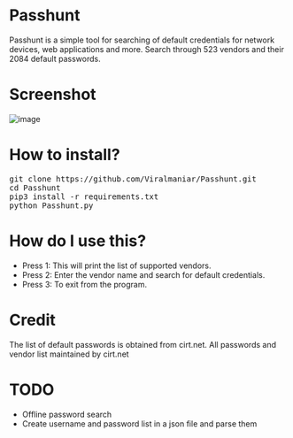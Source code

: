 # Passhunt
Passhunt is a simple tool for searching of default credentials for network devices, web applications and more. Search through 523 vendors and their 2084 default passwords.

# Screenshot
![image](https://user-images.githubusercontent.com/3501170/36933533-92b1c136-1f2e-11e8-80b7-b76fbbbfe54b.png)

# How to install?
<pre>
git clone https://github.com/Viralmaniar/Passhunt.git
cd Passhunt
pip3 install -r requirements.txt
python Passhunt.py
</pre>

# How do I use this?
- Press 1: This will print the list of supported vendors.
- Press 2: Enter the vendor name and search for default credentials.
- Press 3: To exit from the program.

# Credit
The list of default passwords is obtained from cirt.net. All passwords and vendor list maintained by cirt.net

# TODO
- Offline password search
- Create username and password list in a json file and parse them

